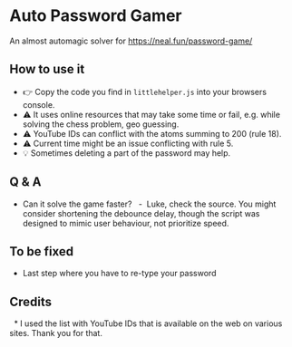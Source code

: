# Auto Password Gamer
An almost automagic solver for https://neal.fun/password-game/

## How to use it
- 👉 Copy the code you find in ```littlehelper.js``` into your browsers console.
- ⚠️ It uses online resources that may take some time or fail, e.g. while solving the chess problem, geo guessing.
- ⚠️ YouTube IDs can conflict with the atoms summing to 200 (rule 18).
- ⚠️ Current time might be an issue conflicting with rule 5.
- 💡 Sometimes deleting a part of the password may help.


## Q & A
- Can it solve the game faster?
  -  Luke, check the source. You might consider shortening the debounce delay, though the script was designed to mimic user behaviour, not prioritize speed.

## To be fixed
- Last step where you have to re-type your password 

## Credits
  * I used the list with YouTube IDs that is available on the web on various sites. Thank you for that.
